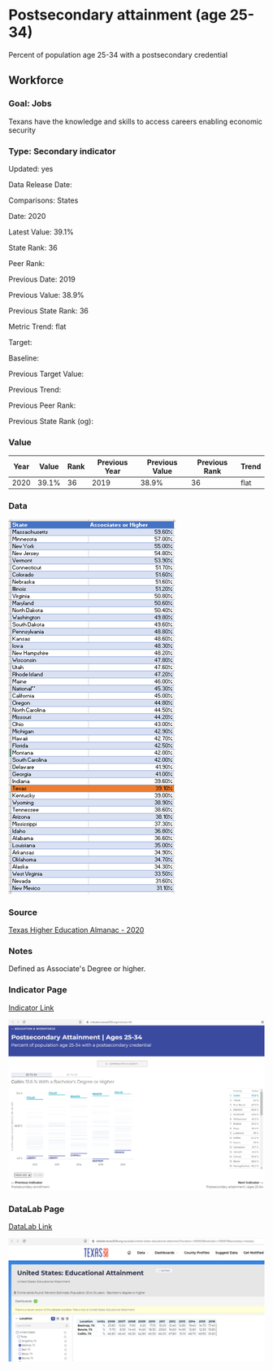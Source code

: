 # Postsecondary attainment (age 25-34)

Percent of population age 25-34 with a postsecondary credential

## Workforce

### Goal: Jobs

Texans have the knowledge and skills to access careers enabling economic security

### Type: Secondary indicator

Updated: yes

Data Release Date: 

Comparisons: States

Date: 2020

Latest Value: 39.1% 

State Rank: 36

Peer Rank: 

Previous Date: 2019

Previous Value: 38.9%

Previous State Rank: 36

Metric Trend: flat

Target: 

Baseline: 

Previous Target Value: 

Previous Trend: 

Previous Peer Rank: 

Previous State Rank (og): 

### Value


| Year |  Value      | Rank     | Previous Year   | Previous Value | Previous Rank | Trend | 
| ----------- | ----------- | ----------- | ----------- | ----------- | ----------- | -----------|
|     2020    | 39.1%       |     36      |    2019     |    38.9%     | 36          | flat       | 



### Data

![associates](./associates.PNG)
 

### Source

[Texas Higher Education Almanac - 2020](http://reportcenter.highered.texas.gov/agency-publication/almanac/2020-texas-public-higher-education-almanac/)

### Notes
Defined as Associate's Degree or higher.


### Indicator Page

[Indicator Link](https://indicators.texas2036.org/indicator/46)

![page](./indicator_ps.PNG)

### DataLab Page

[DataLab Link](https://datalab.texas2036.org/qssadab/united-states-educational-attainment?location=1005920&indicator=1003870&accesskey=chazdpc)

![page](./datalab_attainment.PNG)
